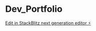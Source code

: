 # Dev_Portfolio

[Edit in StackBlitz next generation editor ⚡️](https://stackblitz.com/~/github.com/Ankitkumar1100/Dev_Portfolio)
